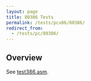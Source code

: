 ```yaml
---
layout: page
title: 80386 Tests
permalink: /tests/pcx86/80386/
redirect_from:
  - /tests/pc/80386/
---
```


Overview
---

See [test386.asm](test386.asm).
